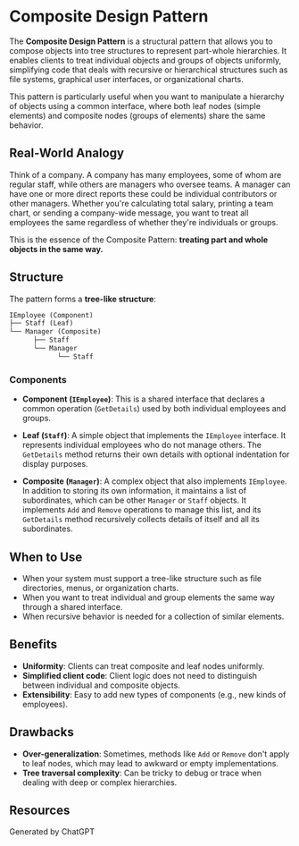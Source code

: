 # Composite Design Pattern

The **Composite Design Pattern** is a structural pattern that allows you to compose objects into tree structures to represent part-whole hierarchies. It enables clients to treat individual objects and groups of objects uniformly, simplifying code that deals with recursive or hierarchical structures such as file systems, graphical user interfaces, or organizational charts.

This pattern is particularly useful when you want to manipulate a hierarchy of objects using a common interface, where both leaf nodes (simple elements) and composite nodes (groups of elements) share the same behavior.

## Real-World Analogy

Think of a company. A company has many employees, some of whom are regular staff, while others are managers who oversee teams. A manager can have one or more direct reports these could be individual contributors or other managers. Whether you're calculating total salary, printing a team chart, or sending a company-wide message, you want to treat all employees the same regardless of whether they're individuals or groups.

This is the essence of the Composite Pattern: **treating part and whole objects in the same way.**

## Structure

The pattern forms a **tree-like structure**:

```txt
IEmployee (Component)
├── Staff (Leaf)
└── Manager (Composite)
      ├── Staff
      └── Manager
            └── Staff
```

### Components

* **Component (`IEmployee`)**:
  This is a shared interface that declares a common operation (`GetDetails`) used by both individual employees and groups.

* **Leaf (`Staff`)**:
  A simple object that implements the `IEmployee` interface. It represents individual employees who do not manage others. The `GetDetails` method returns their own details with optional indentation for display purposes.

* **Composite (`Manager`)**:
  A complex object that also implements `IEmployee`. In addition to storing its own information, it maintains a list of subordinates, which can be other `Manager` or `Staff` objects. It implements `Add` and `Remove` operations to manage this list, and its `GetDetails` method recursively collects details of itself and all its subordinates.

## When to Use

* When your system must support a tree-like structure such as file directories, menus, or organization charts.
* When you want to treat individual and group elements the same way through a shared interface.
* When recursive behavior is needed for a collection of similar elements.

## Benefits

* **Uniformity**: Clients can treat composite and leaf nodes uniformly.
* **Simplified client code**: Client logic does not need to distinguish between individual and composite objects.
* **Extensibility**: Easy to add new types of components (e.g., new kinds of employees).

## Drawbacks

* **Over-generalization**: Sometimes, methods like `Add` or `Remove` don't apply to leaf nodes, which may lead to awkward or empty implementations.
* **Tree traversal complexity**: Can be tricky to debug or trace when dealing with deep or complex hierarchies.

## Resources

Generated by ChatGPT

